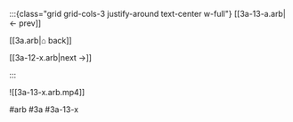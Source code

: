 :::{class="grid grid-cols-3 justify-around text-center w-full"}
[[3a-13-a.arb|← prev]]

[[3a.arb|⌂ back]]

[[3a-12-x.arb|next →]]

:::

![[3a-13-x.arb.mp4]]

#arb #3a #3a-13-x

